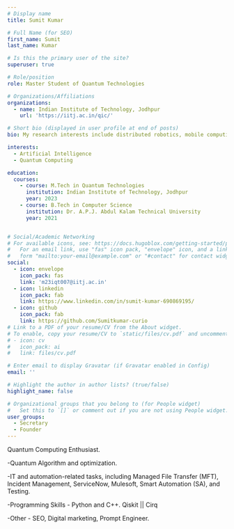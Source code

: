 ```yaml
---
# Display name
title: Sumit Kumar

# Full Name (for SEO)
first_name: Sumit
last_name: Kumar

# Is this the primary user of the site?
superuser: true

# Role/position
role: Master Student of Quantum Technologies

# Organizations/Affiliations
organizations:
  - name: Indian Institute of Technology, Jodhpur
    url: 'https://iitj.ac.in/qic/'

# Short bio (displayed in user profile at end of posts)
bio: My research interests include distributed robotics, mobile computing and programmable matter.

interests:
  - Artificial Intelligence
  - Quantum Computing

education:
  courses:
    - course: M.Tech in Quantum Technologies
      institution: Indian Institute of Technology, Jodhpur
      year: 2023
    - course: B.Tech in Computer Science
      institution: Dr. A.P.J. Abdul Kalam Technical University
      year: 2021


# Social/Academic Networking
# For available icons, see: https://docs.hugoblox.com/getting-started/page-builder/#icons
#   For an email link, use "fas" icon pack, "envelope" icon, and a link in the
#   form "mailto:your-email@example.com" or "#contact" for contact widget.
social:
  - icon: envelope
    icon_pack: fas
    link: 'm23iqt007@iitj.ac.in'
  - icon: linkedin
    icon_pack: fab
    link: https://www.linkedin.com/in/sumit-kumar-690869195/
  - icon: github
    icon_pack: fab
    link: https://github.com/Sumitkumar-curio
# Link to a PDF of your resume/CV from the About widget.
# To enable, copy your resume/CV to `static/files/cv.pdf` and uncomment the lines below.
# - icon: cv
#   icon_pack: ai
#   link: files/cv.pdf

# Enter email to display Gravatar (if Gravatar enabled in Config)
email: ''

# Highlight the author in author lists? (true/false)
highlight_name: false

# Organizational groups that you belong to (for People widget)
#   Set this to `[]` or comment out if you are not using People widget.
user_groups:
  - Secretary
  - Founder
---
```


Quantum Computing Enthusiast.

-Quantum Algorithm and optimization.

-IT and automation-related tasks, including Managed File Transfer (MFT), Incident Management, ServiceNow, Mulesoft, Smart Automation (SA), and Testing.

-Programming Skills - Python and C++.
Qiskit || Cirq

-Other - SEO, Digital marketing, Prompt Engineer.
